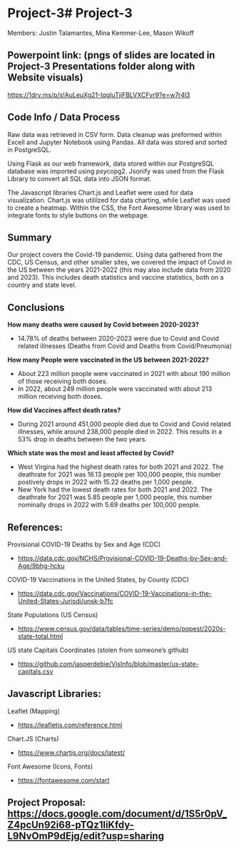 # Project-3# Project-3

Members: Justin Talamantes, Mina Kemmer-Lee, Mason Wikoff


## Powerpoint link: (pngs of slides are located in Project-3 Presentations folder along with Website visuals)
https://1drv.ms/p/s!AuLeuXg21-IqgluTjiFBLVXCFvr9?e=w7r4l3

## Code Info / Data Process
Raw data was retrieved in CSV form. Data cleanup was preformed within Excell and Jupyter Notebook using Pandas. All data was stored and sorted in PostgreSQL.

Using Flask as our web framework, data stored within our PostgreSQL database was imported using psycopg2. Jsonify was used from the Flask Library to convert all SQL data into JSON format. 

The Javascript libraries Chart.js and Leaflet were used for data visualization. Chart.js was utililzed for data charting, while Leaflet was used to create a heatmap. Within the CSS, the Font Awesome ​library was used to integrate fonts to style buttons on the webpage.

## Summary
Our project covers the Covid-19 pandemic. Using data gathered from the CDC, US Census, and other smaller sites, we covered the impact of Covid in the US between the years 2021-2022 (this may also include data from 2020 and 2023). This includes death statistics and vaccine statistics, both on a country and state level.

## Conclusions
__How many deaths were caused by Covid between 2020-2023?__
- 14.78% of deaths between 2020-2023 were due to Covid and Covid related illnesses (Deaths from Covid and Deaths from Covid/Pneumonia)

__How many People were vaccinated in the US between 2021-2022?__
- About 223 million people were vaccinated in 2021 with about 190 million of those receiving both doses.
- In 2022, about 249 million people were vaccinated with about 213 million receiving both doses.

__How did Vaccines affect death rates?__
- During 2021 around 451,000 people died due to Covid and Covid related illnesses, while around 238,000 people died in 2022. This results in a 53% drop in deaths between the two years.

__Which state was the most and least affected by Covid?__
- West Virgina had the highest death rates for both 2021 and 2022. The deathrate for 2021 was 16.13 people per 100,000 people, this number postively drops in 2022 with 15.22 deaths per 1,000 people.
- New York had the lowest death rates for both 2021 and 2022. The deathrate for 2021 was 5.85 people per 1,000 people, this number nominally drops in 2022 with 5.69 deaths per 100,000 people.

## References: 
Provisional COVID-19 Deaths by Sex and Age (CDC)  
-  https://data.cdc.gov/NCHS/Provisional-COVID-19-Deaths-by-Sex-and-Age/9bhg-hcku

COVID-19 Vaccinations in the United States, by County (CDC) 
-  https://data.cdc.gov/Vaccinations/COVID-19-Vaccinations-in-the-United-States-Jurisdi/unsk-b7fc

State Populations (US Census)
-  https://www.census.gov/data/tables/time-series/demo/popest/2020s-state-total.html

US state Capitals Coordinates (stolen from someone’s github)   
-  https://github.com/jasperdebie/VisInfo/blob/master/us-state-capitals.csv


## Javascript Libraries:
Leaflet (Mapping)
- https://leafletjs.com/reference.html

Chart.JS (Charts)
- https://www.chartjs.org/docs/latest/

Font Awesome (Icons, Fonts)
- https://fontawesome.com/start


## Project Proposal: https://docs.google.com/document/d/1S5r0pV_Z4pcUn92i68-pTQz1liKfdy-L9NvOmP9dEjg/edit?usp=sharing

